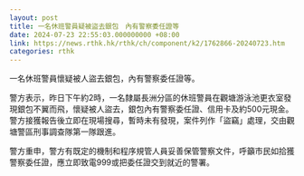 ```yaml
---
layout: post
title: 一名休班警員疑被盜去銀包　內有警察委任證等
date: 2024-07-23 22:55:03.000000000 +08:00
link: https://news.rthk.hk/rthk/ch/component/k2/1762866-20240723.htm
categories: rthk
---
```


一名休班警員懷疑被人盜去銀包，內有警察委任證等。

警方表示，昨日下午約2時，一名隸屬長洲分區的休班警員在觀塘游泳池更衣室發現銀包不翼而飛，懷疑被人盜去，銀包內有警察委任證、信用卡及約500元現金。警方接獲報告後立即在現場搜尋，暫時未有發現，案件列作「盜竊」處理，交由觀塘警區刑事調查隊第一隊跟進。

警方重申，警方有既定的機制和程序規管人員妥善保管警察文件，呼籲市民如拾獲警察委任證，應立即致電999或把委任證交到就近的警署。
